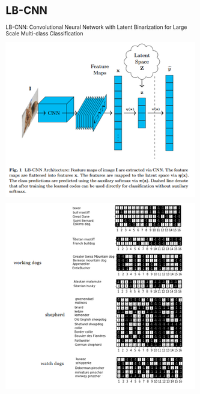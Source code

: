 # LB-CNN
LB-CNN: Convolutional Neural Network with Latent Binarization for Large Scale Multi-class Classification

![alt text](https://github.com/treese41528/LB-CNN/blob/main/Images/LB_CNN.PNG)

![alt text](https://github.com/treese41528/LB-CNN/blob/main/Images/WorkingDogs.png)
